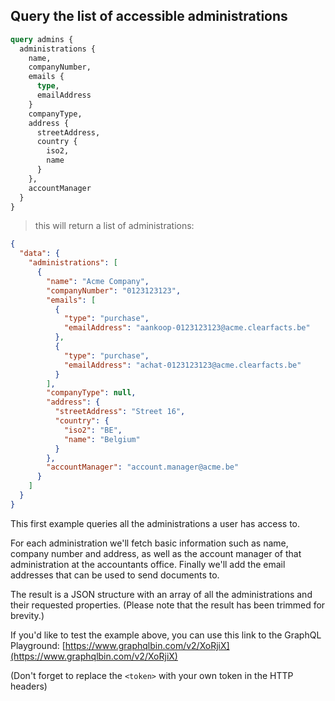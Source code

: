 ## Query the list of accessible administrations

```graphql
query admins {
  administrations {
    name, 
    companyNumber, 
    emails {
      type,
      emailAddress
    }
    companyType,
    address {
      streetAddress, 
      country {
        iso2,
        name
      }
    },
    accountManager
  }
}
```
> this will return a list of administrations:

```json
{
  "data": {
    "administrations": [
      {
        "name": "Acme Company",
        "companyNumber": "0123123123",
        "emails": [
          {
            "type": "purchase",
            "emailAddress": "aankoop-0123123123@acme.clearfacts.be"
          },
          {
            "type": "purchase",
            "emailAddress": "achat-0123123123@acme.clearfacts.be"
          }          
        ],
        "companyType": null,
        "address": {
          "streetAddress": "Street 16",
          "country": {
            "iso2": "BE",
            "name": "Belgium"
          }
        },
        "accountManager": "account.manager@acme.be"
      }
    ]
  }
}
```

This first example queries all the administrations a user has access to. 

For each administration we'll fetch basic information such as name, company number and address, as well as the 
account manager of that administration at the accountants office.  Finally we'll add the email addresses that can
be used to send documents to.  

The result is a JSON structure with an array of all the administrations and their requested properties.
(Please note that the result has been trimmed for brevity.)

If you'd like to test the example above, you can use this link to the GraphQL Playground: 
[https://www.graphqlbin.com/v2/XoRjiX](https://www.graphqlbin.com/v2/XoRjiX)

(Don't forget to replace the `<token>` with your own token in the HTTP headers)
